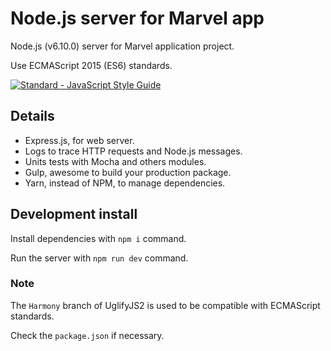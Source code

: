 # Node.js server for Marvel app
Node.js (v6.10.0) server for Marvel application project.

Use ECMAScript 2015 (ES6) standards.

[![Standard - JavaScript Style Guide](https://cdn.rawgit.com/feross/standard/master/badge.svg)](https://github.com/feross/standard)

## Details

- Express.js, for web server.
- Logs to trace HTTP requests and Node.js messages.
- Units tests with Mocha and others modules.
- Gulp, awesome to build your production package.
- Yarn, instead of NPM, to manage dependencies.

## Development install
Install dependencies with `npm i` command.

Run the server with `npm run dev` command.

### Note
The `Harmony` branch of UglifyJS2 is used to be compatible with ECMAScript standards.

Check the `package.json` if necessary.
